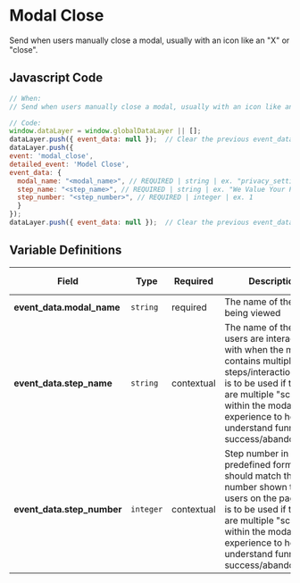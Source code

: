 # Modal Close

Send when users manually close a modal, usually with an icon like an "X" or "close".

## Javascript Code

```js
// When:
// Send when users manually close a modal, usually with an icon like an "X" or "close".

// Code:
window.dataLayer = window.globalDataLayer || [];
dataLayer.push({ event_data: null });  // Clear the previous event_data object.
dataLayer.push({
event: 'modal_close',
detailed_event: 'Model Close',
event_data: {
  modal_name: "<modal_name>", // REQUIRED | string | ex. "privacy_settings"
  step_name: "<step_name>", // REQUIRED | string | ex. "We Value Your Privacy"
  step_number: "<step_number>", // REQUIRED | integer | ex. 1
  }
});
dataLayer.push({ event_data: null });  // Clear the previous event_data object.
```

## Variable Definitions

| Field                         | Type      | Required | Description | Example                   | Pattern | Min Length | Max Length | Minimum | Maximum | Multiple Of |
|-------------------------------|-----------|----------|-------------|---------------------------|---------|------------|------------|---------|---------|-------------|
| **event_data.modal_name**     | `string`  | required | The name of the modal being viewed | `privacy_setting` | | | `500` | | | |
| **event_data.step_name**      | `string`  | contextual | The name of the step users are interacting with when the m odal contains multiple steps/interactions. This is to be used if there are multiple "screens" within the modal experience to help understand funnel success/abandonment. | `We Value Your Privacy` | | | `500` | | | |
| **event_data.step_number**    | `integer` | contextual | Step number in a predefined form flow; should match the step number shown to users on the page. This is to be used if there are multiple "screens" within the modal experience to help understand funnel success/abandonment. | `1` | | | `500` | `0` | | |
